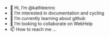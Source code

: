 - 👋 Hi, I’m @kathleennc
- 👀 I’m interested in documentation and cycling
- 🌱 I’m currently learning about github
- 💞️ I’m looking to collaborate on WebHelp
- 📫 How to reach me ...

<!---
kathleennc/kathleennc is a ✨ special ✨ repository because its `README.md` (this file) appears on your GitHub profile.
You can click the Preview link to take a look at your changes.
--->
